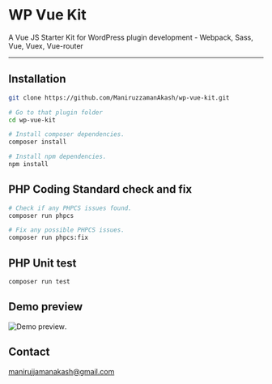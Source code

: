 # WP Vue Kit
A Vue JS Starter Kit for WordPress plugin development - Webpack, Sass, Vue, Vuex, Vue-router

---

## Installation

```sh
git clone https://github.com/ManiruzzamanAkash/wp-vue-kit.git

# Go to that plugin folder
cd wp-vue-kit

# Install composer dependencies.
composer install

# Install npm dependencies.
npm install
```

## PHP Coding Standard check and fix

```sh
# Check if any PHPCS issues found.
composer run phpcs

# Fix any possible PHPCS issues.
composer run phpcs:fix
```

## PHP Unit test

```sh
composer run test
```

## Demo preview
![Demo preview](https://i.ibb.co/8bWTkW7/wp-vue-kit-demo.png "See demo preview of WP Vue Kit").

## Contact
manirujjamanakash@gmail.com